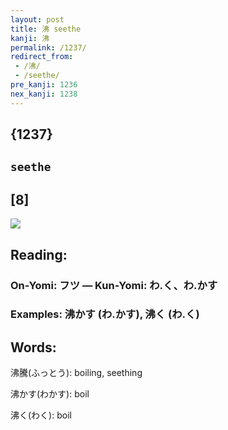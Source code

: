 ```yaml
---
layout: post
title: 沸 seethe
kanji: 沸
permalink: /1237/
redirect_from:
 - /沸/
 - /seethe/
pre_kanji: 1236
nex_kanji: 1238
---
```


## {1237}

## `seethe`

## [8]

<div class="stroke"><img src="E6B2B8.png" /></div>

## Reading:

### On-Yomi: フツ &mdash; Kun-Yomi: わ.く、わ.かす

### Examples: 沸かす (わ.かす), 沸く (わ.く)

## Words:

沸騰(ふっとう): boiling, seething

沸かす(わかす): boil

沸く(わく): boil
